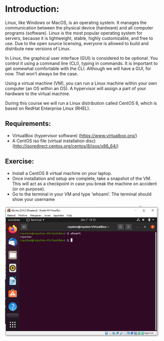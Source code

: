 # Introduction:  

Linux, like Windows or MacOS, is an operating system. It manages the communication between the physical device (hardware) and all computer programs (software).
Linux is the most popular operating system for servers, because it is lightweight, stable, highly customizable, and free to use. Due to the open source licensing, everyone is allowed to build and distribute new versions of Linux.  

In Linux, the graphical user interface (GUI) is considered to be optional. You control it using a command line (CLI), typing in commands. It is important to get somewhat comfortable with the CLI. Although we will have a GUI, for now. That won’t always be the case.  

Using a virtual machine (VM), you can run a Linux machine within your own computer (an OS within an OS). A hypervisor will assign a part of your hardware to the virtual machine.  

During this course we will run a Linux distribution called CentOS 8, which is based on RedHat Enterprise Linux (RHEL).  

## Requirements:  
- VirtualBox (hypervisor software) (https://www.virtualbox.org/)
- A CentOS iso file (virtual installation disc) (http://isoredirect.centos.org/centos/8/isos/x86_64/)

## Exercise:

- Install a CentOS 8 virtual machine on your laptop.
- Once installation and setup are complete, take a snapshot of the VM. This will act as a checkpoint in case you break the machine on accident (or on purpose).
- Go to the terminal in your VM and type ‘whoami’. The terminal should show your username

![Gelukt!](https://github.com/Electroybot/cloud-6-repo-Electroybot/blob/main/00_includes/Week%201/Screenie%20whoami.PNG)
